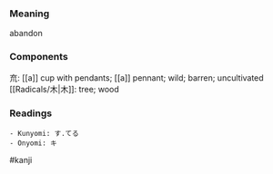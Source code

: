 ### Meaning

abandon

### Components

㐬: [[a]] cup with pendants; [[a]] pennant; wild; barren; uncultivated [[Radicals/木|木]]: tree; wood

### Readings

```
- Kunyomi: す.てる
- Onyomi: キ
```

#kanji